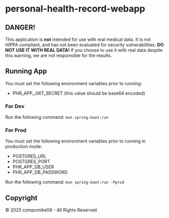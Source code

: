 # personal-health-record-webapp

## DANGER!
This application is **not** intended for use with real medical data.
It is not HIPPA compliant, and has not been evaluated for security
vulnerabilities. **DO NOT USE IT WITH REAL DATA!** If you choose to use it with
real data despite this warning, we are not responsible for the results.

## Running App
You must set the following environment variables prior to running:
- PHR_APP_JWT_SECRET (this value should be base64 encoded)

### For Dev
Run the following command: `mvn spring-boot:run`

### For Prod
You must set the following environment variables prior to running in production mode:
- POSTGRES_URL
- POSTGRES_PORT
- PHR_APP_DB_USER
- PHR_APP_DB_PASSWORD

Run the following command: `mvn spring-boot:run -Pprod`

## Copyright
&copy; 2025 compumike08 - All Rights Reserved
